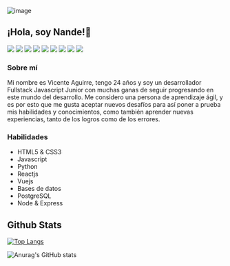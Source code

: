 ![image](https://github.com/Nandem1/Nandem1/assets/103139553/2920fdbe-fa23-4653-970c-80049e0feb0e)
## ¡Hola, soy Nande!👋

![](https://img.shields.io/badge/-HTML-lightgrey?logo=html5&style=flat&logoColor=white&color=161b22)
![](https://img.shields.io/badge/-CSS-lightgrey?logo=css3&style=flat&logoColor=white&color=161b22)
![](https://img.shields.io/badge/-Bootstrap-lightgrey?logo=bootstrap&style=flat&logoColor=white&color=161b22)
![](https://img.shields.io/badge/-Javascript-lightgrey?logo=javascript&style=flat&logoColor=white&color=161b22)
![](https://img.shields.io/badge/-React-lightgrey?logo=react&style=flat&logoColor=white&color=161b22)
![](https://img.shields.io/badge/-Vue.js-lightgrey?logo=Vue.js&style=flat&logoColor=white&color=161b22)
![](https://img.shields.io/badge/-Git-lightgrey?logo=git&style=flat&logoColor=white&color=161b22)
![](https://img.shields.io/badge/-Python-lightgrey?logo=Python&style=flat&logoColor=white&color=161b22)
![](https://img.shields.io/badge/-PostgreSQL-lightgrey?logo=PostgreSQL&style=flat&logoColor=white&color=161b22)

### Sobre mí
Mi nombre es Vicente Aguirre, tengo 24 años y soy un desarrollador Fullstack Javascript Junior con muchas ganas de seguir progresando en este mundo del desarrollo. Me considero una persona de aprendizaje ágil, y es por esto que me gusta aceptar nuevos desafíos para así poner a prueba mis habilidades y conocimientos, como también aprender nuevas experiencias, tanto de los logros como de los errores.

### Habilidades
- HTML5 & CSS3
- Javascript
- Python
- Reactjs
- Vuejs
- Bases de datos
- PostgreSQL
- Node & Express


## Github Stats

[![Top Langs](https://github-readme-stats.vercel.app/api/top-langs/?username=Nandem1&theme=tokyonight&show_icons=true)](https://github.com/anuraghazra/github-readme-stats)

![Anurag's GitHub stats](https://github-readme-stats.vercel.app/api?username=Nandem1&show_icons=true&theme=tokyonight)
